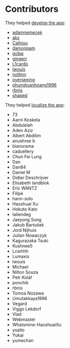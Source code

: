 # Contributors

They helped [develop the app](https://github.com/lwouis/alt-tab-macos/graphs/contributors):

* [adamnemecek](https://github.com/adamnemecek)
* [akx](https://github.com/akx)
* [Calinou](https://github.com/Calinou)
* [damonpam](https://github.com/damonpam)
* [gcbw](https://github.com/gcbw)
* [gingerr](https://github.com/gingerr)
* [L1cardo](https://github.com/L1cardo)
* [lwouis](https://github.com/lwouis)
* [notlmn](https://github.com/notlmn)
* [overseeing](https://github.com/overseeing)
* [phungtuanhoang1996](https://github.com/phungtuanhoang1996)
* [rbnis](https://github.com/rbnis)
* [shaqed](https://github.com/shaqed)

They helped [localize the app](https://poeditor.com/join/project/8AOEZ0eAZE):

* 73
* Aarni Koskela
* Abdulelah
* Aden Aziz
* Albert Abdilim
* anushree b
* blanorama
* caduellery
* Chun Fei Lung
* Dan
* Dan84
* Daniel M
* Didier Deschrijver
* Elisabeth landblok
* Eric WANTZ
* Filipe
* hann-solo
* Haoshuai Xu
* Hokuto Kato
* Ialiendeg
* Jaeyong Sung
* Jakub Bartušek
* Jord Nijhuis
* Julian Nowaczyk
* Kagurazaka Tsuki
* Kushnee5
* Lcwhhh
* Lumaxis
* lwouis
* Michael
* Nilton Souza
* Petr Kolář
* ponchik
* rbnis
* Tomoa Nozawa
* Umutakkaya1996
* Vegard
* Viggo Lekdorf
* Vlad
* Webmaster
* Whatsmine-HaoshuaiXu
* ysaito
* Yukai
* yumechan
